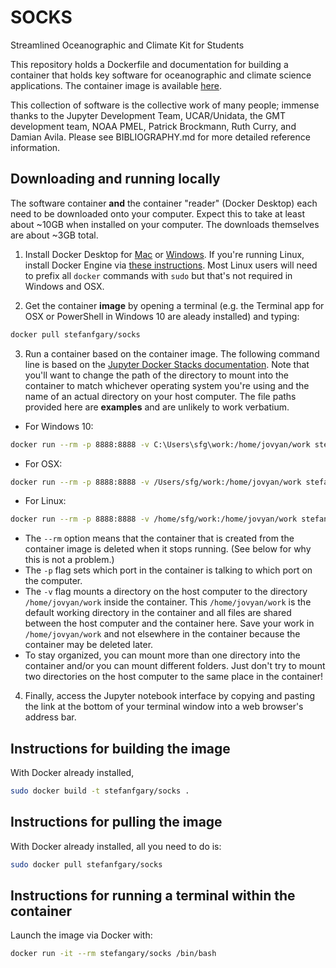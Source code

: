 # SOCKS
Streamlined Oceanographic and Climate Kit for Students

This repository holds a Dockerfile and documentation for
building a container that holds key software for oceanographic
and climate science applications.  The container image is
available [here](https://hub.docker.com/stefanfgary/socks).

This collection of software is the collective work of many
people; immense thanks to the Jupyter Development
Team, UCAR/Unidata, the GMT development team, NOAA PMEL,
Patrick Brockmann, Ruth Curry, and Damian Avila.  Please see
BIBLIOGRAPHY.md for more detailed reference information.

## Downloading and running locally

The software container **and** the container "reader"
(Docker Desktop) each need to be downloaded onto your
computer.  Expect this to take at least about ~10GB when
installed on your computer.  The downloads themselves are
about ~3GB total.

1. Install Docker Desktop for [Mac](https://hub.docker.com/editions/community/docker-ce-desktop-mac) or [Windows](https://hub.docker.com/editions/community/docker-ce-desktop-windows). If you're running Linux, install Docker Engine via [these instructions](https://docs.docker.com/engine/install/ubuntu).
Most Linux users will need to prefix all `docker` commands with
`sudo` but that's not required in Windows and OSX.

2. Get the container **image** by opening a terminal (e.g. the Terminal app for OSX or PowerShell in Windows 10 are aleady installed) and typing:

```bash
docker pull stefanfgary/socks
```

3. Run a container based on the container image.  The following
command line is based on the [Jupyter Docker Stacks documentation](https://jupyter-docker-stacks.readthedocs.io/en/latest/index.html).
Note that you'll want to change the path of the directory to
mount into the container to match whichever operating system
you're using and the name of an actual directory on your
host computer.  The file paths provided here are **examples**
and are unlikely to work verbatium.

- For Windows 10:

```bash
docker run --rm -p 8888:8888 -v C:\Users\sfg\work:/home/jovyan/work stefanfgary/socks
```

- For OSX:
```bash
docker run --rm -p 8888:8888 -v /Users/sfg/work:/home/jovyan/work stefanfgary/socks
```

- For Linux:
```bash
docker run --rm -p 8888:8888 -v /home/sfg/work:/home/jovyan/work stefanfgary/socks
```

- The `--rm` option means that the container that is created
from the container image is deleted when it stops running.
(See below for why this is not a problem.)
- The `-p` flag sets which port in the container is talking
to which port on the computer.
- The `-v` flag mounts a directory on the host computer
to the directory `/home/jovyan/work` inside the container.
This `/home/jovyan/work` is the default working directory
in the container and all files are shared between the host
computer and the container here.  Save your work in
`/home/jovyan/work` and not elsewhere in the container because
the container may be deleted later.
- To stay organized, you can mount more than one directory into
the container and/or you can mount different folders.  Just don't
try to mount two directories on the host computer to the same
place in the container!

4. Finally, access the Jupyter notebook interface by copying
and pasting the link at the bottom of your terminal window into
a web browser's address bar.

## Instructions for building the image

With Docker already installed,

```bash
sudo docker build -t stefanfgary/socks .
```

## Instructions for pulling the image

With Docker already installed, all you need to do is:

```bash
sudo docker pull stefanfgary/socks
```

## Instructions for running a terminal within the container

Launch the image via Docker with:

```bash
docker run -it --rm stefangary/socks /bin/bash
```
